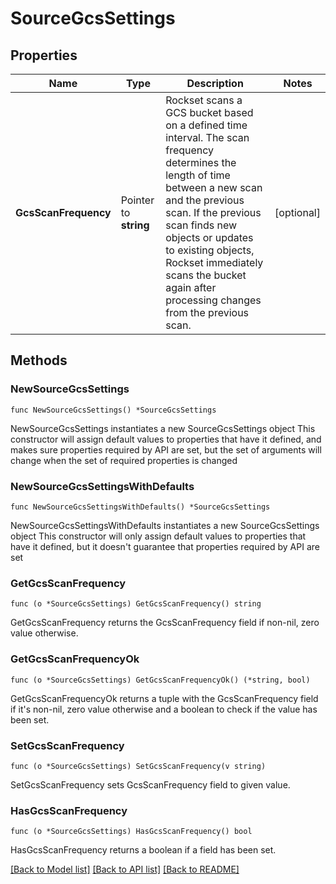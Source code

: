 # SourceGcsSettings

## Properties

Name | Type | Description | Notes
------------ | ------------- | ------------- | -------------
**GcsScanFrequency** | Pointer to **string** | Rockset scans a GCS bucket based on a defined time interval. The scan frequency determines the length of time between a new scan and the previous scan. If the previous scan finds new objects or updates to existing objects, Rockset immediately scans the bucket again after processing changes from the previous scan. | [optional] 

## Methods

### NewSourceGcsSettings

`func NewSourceGcsSettings() *SourceGcsSettings`

NewSourceGcsSettings instantiates a new SourceGcsSettings object
This constructor will assign default values to properties that have it defined,
and makes sure properties required by API are set, but the set of arguments
will change when the set of required properties is changed

### NewSourceGcsSettingsWithDefaults

`func NewSourceGcsSettingsWithDefaults() *SourceGcsSettings`

NewSourceGcsSettingsWithDefaults instantiates a new SourceGcsSettings object
This constructor will only assign default values to properties that have it defined,
but it doesn't guarantee that properties required by API are set

### GetGcsScanFrequency

`func (o *SourceGcsSettings) GetGcsScanFrequency() string`

GetGcsScanFrequency returns the GcsScanFrequency field if non-nil, zero value otherwise.

### GetGcsScanFrequencyOk

`func (o *SourceGcsSettings) GetGcsScanFrequencyOk() (*string, bool)`

GetGcsScanFrequencyOk returns a tuple with the GcsScanFrequency field if it's non-nil, zero value otherwise
and a boolean to check if the value has been set.

### SetGcsScanFrequency

`func (o *SourceGcsSettings) SetGcsScanFrequency(v string)`

SetGcsScanFrequency sets GcsScanFrequency field to given value.

### HasGcsScanFrequency

`func (o *SourceGcsSettings) HasGcsScanFrequency() bool`

HasGcsScanFrequency returns a boolean if a field has been set.


[[Back to Model list]](../README.md#documentation-for-models) [[Back to API list]](../README.md#documentation-for-api-endpoints) [[Back to README]](../README.md)


